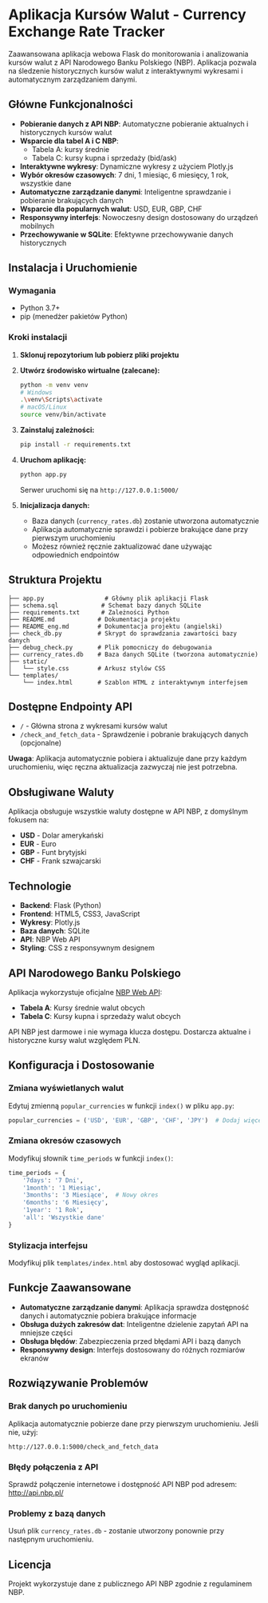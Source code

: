 # Aplikacja Kursów Walut - Currency Exchange Rate Tracker

Zaawansowana aplikacja webowa Flask do monitorowania i analizowania kursów walut z API Narodowego Banku Polskiego (NBP). Aplikacja pozwala na śledzenie historycznych kursów walut z interaktywnymi wykresami i automatycznym zarządzaniem danymi.

## Główne Funkcjonalności

- **Pobieranie danych z API NBP**: Automatyczne pobieranie aktualnych i historycznych kursów walut
- **Wsparcie dla tabel A i C NBP**: 
  - Tabela A: kursy średnie
  - Tabela C: kursy kupna i sprzedaży (bid/ask)
- **Interaktywne wykresy**: Dynamiczne wykresy z użyciem Plotly.js
- **Wybór okresów czasowych**: 7 dni, 1 miesiąc, 6 miesięcy, 1 rok, wszystkie dane
- **Automatyczne zarządzanie danymi**: Inteligentne sprawdzanie i pobieranie brakujących danych
- **Wsparcie dla popularnych walut**: USD, EUR, GBP, CHF
- **Responsywny interfejs**: Nowoczesny design dostosowany do urządzeń mobilnych
- **Przechowywanie w SQLite**: Efektywne przechowywanie danych historycznych

## Instalacja i Uruchomienie

### Wymagania
- Python 3.7+
- pip (menedżer pakietów Python)

### Kroki instalacji

1. **Sklonuj repozytorium lub pobierz pliki projektu**

2. **Utwórz środowisko wirtualne (zalecane):**
   ```bash
   python -m venv venv
   # Windows
   .\venv\Scripts\activate
   # macOS/Linux
   source venv/bin/activate
   ```

3. **Zainstaluj zależności:**
   ```bash
   pip install -r requirements.txt
   ```

4. **Uruchom aplikację:**
   ```bash
   python app.py
   ```
   Serwer uruchomi się na `http://127.0.0.1:5000/`

5. **Inicjalizacja danych:**
   - Baza danych (`currency_rates.db`) zostanie utworzona automatycznie
   - Aplikacja automatycznie sprawdzi i pobierze brakujące dane przy pierwszym uruchomieniu
   - Możesz również ręcznie zaktualizować dane używając odpowiednich endpointów

## Struktura Projektu

```
├── app.py                 # Główny plik aplikacji Flask
├── schema.sql            # Schemat bazy danych SQLite
├── requirements.txt      # Zależności Python
├── README.md            # Dokumentacja projektu
├── README_eng.md        # Dokumentacja projektu (angielski)
├── check_db.py          # Skrypt do sprawdzania zawartości bazy danych
├── debug_check.py       # Plik pomocniczy do debugowania
├── currency_rates.db    # Baza danych SQLite (tworzona automatycznie)
├── static/
│   └── style.css        # Arkusz stylów CSS
└── templates/
    └── index.html       # Szablon HTML z interaktywnym interfejsem
```

## Dostępne Endpointy API

- `/` - Główna strona z wykresami kursów walut
- `/check_and_fetch_data` - Sprawdzenie i pobranie brakujących danych (opcjonalne)

**Uwaga**: Aplikacja automatycznie pobiera i aktualizuje dane przy każdym uruchomieniu, więc ręczna aktualizacja zazwyczaj nie jest potrzebna.

## Obsługiwane Waluty

Aplikacja obsługuje wszystkie waluty dostępne w API NBP, z domyślnym fokusem na:
- **USD** - Dolar amerykański
- **EUR** - Euro
- **GBP** - Funt brytyjski  
- **CHF** - Frank szwajcarski

## Technologie

- **Backend**: Flask (Python)
- **Frontend**: HTML5, CSS3, JavaScript
- **Wykresy**: Plotly.js
- **Baza danych**: SQLite
- **API**: NBP Web API
- **Styling**: CSS z responsywnym designem

## API Narodowego Banku Polskiego

Aplikacja wykorzystuje oficjalne [NBP Web API](http://api.nbp.pl/):
- **Tabela A**: Kursy średnie walut obcych
- **Tabela C**: Kursy kupna i sprzedaży walut obcych

API NBP jest darmowe i nie wymaga klucza dostępu. Dostarcza aktualne i historyczne kursy walut względem PLN.

## Konfiguracja i Dostosowanie

### Zmiana wyświetlanych walut
Edytuj zmienną `popular_currencies` w funkcji `index()` w pliku `app.py`:
```python
popular_currencies = ('USD', 'EUR', 'GBP', 'CHF', 'JPY')  # Dodaj więcej walut
```

### Zmiana okresów czasowych
Modyfikuj słownik `time_periods` w funkcji `index()`:
```python
time_periods = {
    '7days': '7 Dni',
    '1month': '1 Miesiąc', 
    '3months': '3 Miesiące',  # Nowy okres
    '6months': '6 Miesięcy',
    '1year': '1 Rok',
    'all': 'Wszystkie dane'
}
```

### Stylizacja interfejsu
Modyfikuj plik `templates/index.html` aby dostosować wygląd aplikacji.

## Funkcje Zaawansowane

- **Automatyczne zarządzanie danymi**: Aplikacja sprawdza dostępność danych i automatycznie pobiera brakujące informacje
- **Obsługa dużych zakresów dat**: Inteligentne dzielenie zapytań API na mniejsze części
- **Obsługa błędów**: Zabezpieczenia przed błędami API i bazą danych
- **Responsywny design**: Interfejs dostosowany do różnych rozmiarów ekranów

## Rozwiązywanie Problemów

### Brak danych po uruchomieniu
Aplikacja automatycznie pobierze dane przy pierwszym uruchomieniu. Jeśli nie, użyj:
```
http://127.0.0.1:5000/check_and_fetch_data
```

### Błędy połączenia z API
Sprawdź połączenie internetowe i dostępność API NBP pod adresem: http://api.nbp.pl/

### Problemy z bazą danych
Usuń plik `currency_rates.db` - zostanie utworzony ponownie przy następnym uruchomieniu.

## Licencja

Projekt wykorzystuje dane z publicznego API NBP zgodnie z regulaminem NBP.
